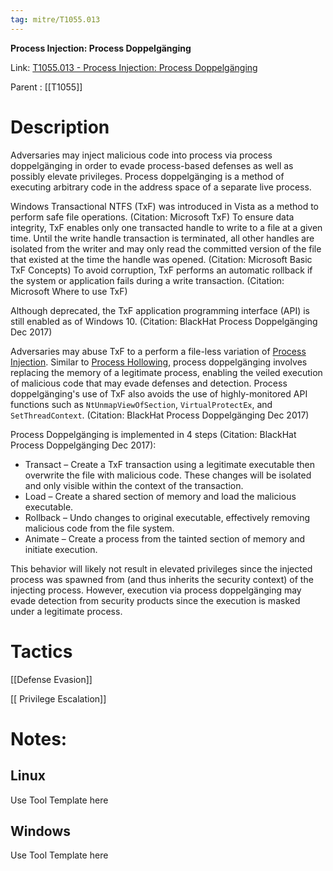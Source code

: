 ```yaml
---
tag: mitre/T1055.013
---
```


**Process Injection: Process Doppelgänging**

Link: [T1055.013 - Process Injection: Process Doppelgänging](https://attack.mitre.org/techniques/T1055/013)

Parent : [[T1055]]


# Description

Adversaries may inject malicious code into process via process doppelgänging in order to evade process-based defenses as well as possibly elevate privileges. Process doppelgänging is a method of executing arbitrary code in the address space of a separate live process. 

Windows Transactional NTFS (TxF) was introduced in Vista as a method to perform safe file operations. (Citation: Microsoft TxF) To ensure data integrity, TxF enables only one transacted handle to write to a file at a given time. Until the write handle transaction is terminated, all other handles are isolated from the writer and may only read the committed version of the file that existed at the time the handle was opened. (Citation: Microsoft Basic TxF Concepts) To avoid corruption, TxF performs an automatic rollback if the system or application fails during a write transaction. (Citation: Microsoft Where to use TxF)

Although deprecated, the TxF application programming interface (API) is still enabled as of Windows 10. (Citation: BlackHat Process Doppelgänging Dec 2017)

Adversaries may abuse TxF to a perform a file-less variation of [Process Injection](https://attack.mitre.org/techniques/T1055). Similar to [Process Hollowing](https://attack.mitre.org/techniques/T1055/012), process doppelgänging involves replacing the memory of a legitimate process, enabling the veiled execution of malicious code that may evade defenses and detection. Process doppelgänging's use of TxF also avoids the use of highly-monitored API functions such as <code>NtUnmapViewOfSection</code>, <code>VirtualProtectEx</code>, and <code>SetThreadContext</code>. (Citation: BlackHat Process Doppelgänging Dec 2017)

Process Doppelgänging is implemented in 4 steps (Citation: BlackHat Process Doppelgänging Dec 2017):

* Transact – Create a TxF transaction using a legitimate executable then overwrite the file with malicious code. These changes will be isolated and only visible within the context of the transaction.
* Load – Create a shared section of memory and load the malicious executable.
* Rollback – Undo changes to original executable, effectively removing malicious code from the file system.
* Animate – Create a process from the tainted section of memory and initiate execution.

This behavior will likely not result in elevated privileges since the injected process was spawned from (and thus inherits the security context) of the injecting process. However, execution via process doppelgänging may evade detection from security products since the execution is masked under a legitimate process. 

# Tactics


[[Defense Evasion]]

[[ Privilege Escalation]]


# Notes:

## Linux

Use Tool Template here

## Windows

Use Tool Template here